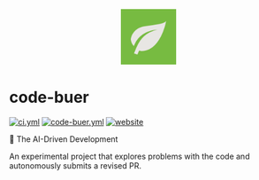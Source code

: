 <!----- BEGIN GHOST DOCS LOGO src="./assets/logo.png" ----->

<div align="center">
<img src="./assets/logo.png" width="100px" />
</div>

<!----- END GHOST DOCS LOGO ----->

<!----- BEGIN GHOST DOCS HEADER ----->

# code-buer

<!----- BEGIN GHOST DOCS BADGES -----><a href="https://github.com/jill64/code-buer/actions/workflows/ci.yml"><img src="https://github.com/jill64/code-buer/actions/workflows/ci.yml/badge.svg" alt="ci.yml" /></a> <a href="https://github.com/jill64/code-buer/actions/workflows/code-buer.yml"><img src="https://github.com/jill64/code-buer/actions/workflows/code-buer.yml/badge.svg" alt="code-buer.yml" /></a> <a href="https://github.com/apps/code-buer"><img src="https://img.shields.io/website?up_message=working&down_message=down&url=https%3A%2F%2Fgithub.com%2Fapps%2Fcode-buer" alt="website" /></a><!----- END GHOST DOCS BADGES ----->

🌱 The AI-Driven Development

<!----- END GHOST DOCS HEADER ----->

An experimental project that explores problems with the code and autonomously submits a revised PR.

